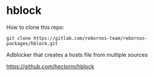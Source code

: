 # hblock

How to clone this repo:

```
git clone https://gitlab.com/rebornos-team/rebornos-packages/hblock.git
```

Adblocker that creates a hosts file from multiple sources

https://github.com/hectorm/hblock

